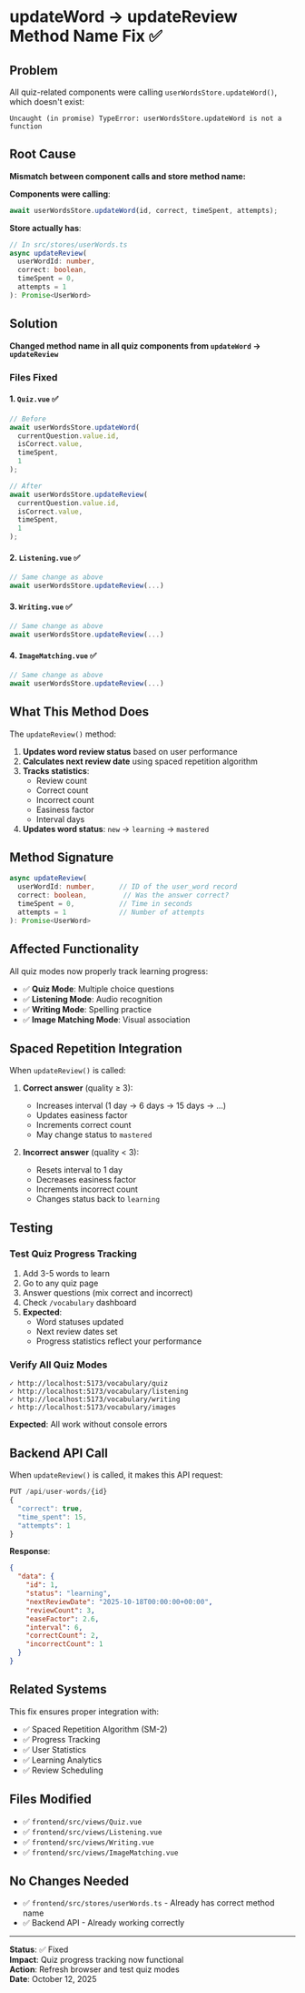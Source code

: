 # updateWord → updateReview Method Name Fix ✅

## Problem

All quiz-related components were calling `userWordsStore.updateWord()`, which doesn't exist:

```
Uncaught (in promise) TypeError: userWordsStore.updateWord is not a function
```

## Root Cause

**Mismatch between component calls and store method name:**

**Components were calling**:

```typescript
await userWordsStore.updateWord(id, correct, timeSpent, attempts);
```

**Store actually has**:

```typescript
// In src/stores/userWords.ts
async updateReview(
  userWordId: number,
  correct: boolean,
  timeSpent = 0,
  attempts = 1
): Promise<UserWord>
```

## Solution

**Changed method name in all quiz components from `updateWord` → `updateReview`**

### Files Fixed

#### 1. `Quiz.vue` ✅

```typescript
// Before
await userWordsStore.updateWord(
  currentQuestion.value.id,
  isCorrect.value,
  timeSpent,
  1
);

// After
await userWordsStore.updateReview(
  currentQuestion.value.id,
  isCorrect.value,
  timeSpent,
  1
);
```

#### 2. `Listening.vue` ✅

```typescript
// Same change as above
await userWordsStore.updateReview(...)
```

#### 3. `Writing.vue` ✅

```typescript
// Same change as above
await userWordsStore.updateReview(...)
```

#### 4. `ImageMatching.vue` ✅

```typescript
// Same change as above
await userWordsStore.updateReview(...)
```

## What This Method Does

The `updateReview()` method:

1. **Updates word review status** based on user performance
2. **Calculates next review date** using spaced repetition algorithm
3. **Tracks statistics**:
   - Review count
   - Correct count
   - Incorrect count
   - Easiness factor
   - Interval days
4. **Updates word status**: `new` → `learning` → `mastered`

## Method Signature

```typescript
async updateReview(
  userWordId: number,      // ID of the user_word record
  correct: boolean,         // Was the answer correct?
  timeSpent = 0,           // Time in seconds
  attempts = 1             // Number of attempts
): Promise<UserWord>
```

## Affected Functionality

All quiz modes now properly track learning progress:

- ✅ **Quiz Mode**: Multiple choice questions
- ✅ **Listening Mode**: Audio recognition
- ✅ **Writing Mode**: Spelling practice
- ✅ **Image Matching Mode**: Visual association

## Spaced Repetition Integration

When `updateReview()` is called:

1. **Correct answer** (quality ≥ 3):

   - Increases interval (1 day → 6 days → 15 days → ...)
   - Updates easiness factor
   - Increments correct count
   - May change status to `mastered`

2. **Incorrect answer** (quality < 3):
   - Resets interval to 1 day
   - Decreases easiness factor
   - Increments incorrect count
   - Changes status back to `learning`

## Testing

### Test Quiz Progress Tracking

1. Add 3-5 words to learn
2. Go to any quiz page
3. Answer questions (mix correct and incorrect)
4. Check `/vocabulary` dashboard
5. **Expected**:
   - Word statuses updated
   - Next review dates set
   - Progress statistics reflect your performance

### Verify All Quiz Modes

```
✓ http://localhost:5173/vocabulary/quiz
✓ http://localhost:5173/vocabulary/listening
✓ http://localhost:5173/vocabulary/writing
✓ http://localhost:5173/vocabulary/images
```

**Expected**: All work without console errors

## Backend API Call

When `updateReview()` is called, it makes this API request:

```typescript
PUT /api/user-words/{id}
{
  "correct": true,
  "time_spent": 15,
  "attempts": 1
}
```

**Response**:

```json
{
  "data": {
    "id": 1,
    "status": "learning",
    "nextReviewDate": "2025-10-18T00:00:00+00:00",
    "reviewCount": 3,
    "easeFactor": 2.6,
    "interval": 6,
    "correctCount": 2,
    "incorrectCount": 1
  }
}
```

## Related Systems

This fix ensures proper integration with:

- ✅ Spaced Repetition Algorithm (SM-2)
- ✅ Progress Tracking
- ✅ User Statistics
- ✅ Learning Analytics
- ✅ Review Scheduling

## Files Modified

- ✅ `frontend/src/views/Quiz.vue`
- ✅ `frontend/src/views/Listening.vue`
- ✅ `frontend/src/views/Writing.vue`
- ✅ `frontend/src/views/ImageMatching.vue`

## No Changes Needed

- ✅ `frontend/src/stores/userWords.ts` - Already has correct method name
- ✅ Backend API - Already working correctly

---

**Status**: ✅ Fixed  
**Impact**: Quiz progress tracking now functional  
**Action**: Refresh browser and test quiz modes  
**Date**: October 12, 2025
